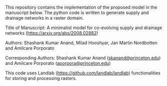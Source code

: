 This repository contains the implementation of the proposed model in the manuscript below. 
The python code is written to generate supply and drainage networks in a raster domain.

Title of Manuscript: A minimalist model for co-evolving supply and drainage networks (https://arxiv.org/abs/2008.02882)

Authors: Shashank Kumar Anand, Milad Hooshyar, Jan Martin Nordbotten and Amilcare Porporato

Corresponding Authors: Shashank Kumar Anand (skanand@princeton.edu) and Amilcare Porporato (aporpora@princeton.edu)

This code uses Landlab (https://github.com/landlab/landlab) functionalities for storing and processing rasters. 
